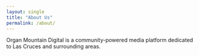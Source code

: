 ```yaml
---
layout: single
title: "About Us"
permalink: /about/
---
```


Organ Mountain Digital is a community-powered media platform dedicated to Las Cruces and surrounding areas.
